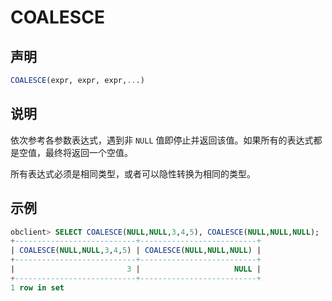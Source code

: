 # COALESCE

## 声明

```sql
COALESCE(expr, expr, expr,...)
```

## 说明

依次参考各参数表达式，遇到非 `NULL` 值即停止并返回该值。如果所有的表达式都是空值，最终将返回一个空值。

所有表达式必须是相同类型，或者可以隐性转换为相同的类型。

## 示例

```sql
obclient> SELECT COALESCE(NULL,NULL,3,4,5), COALESCE(NULL,NULL,NULL);
+---------------------------+--------------------------+
| COALESCE(NULL,NULL,3,4,5) | COALESCE(NULL,NULL,NULL) |
+---------------------------+--------------------------+
|                         3 |                     NULL |
+---------------------------+--------------------------+
1 row in set 
```
